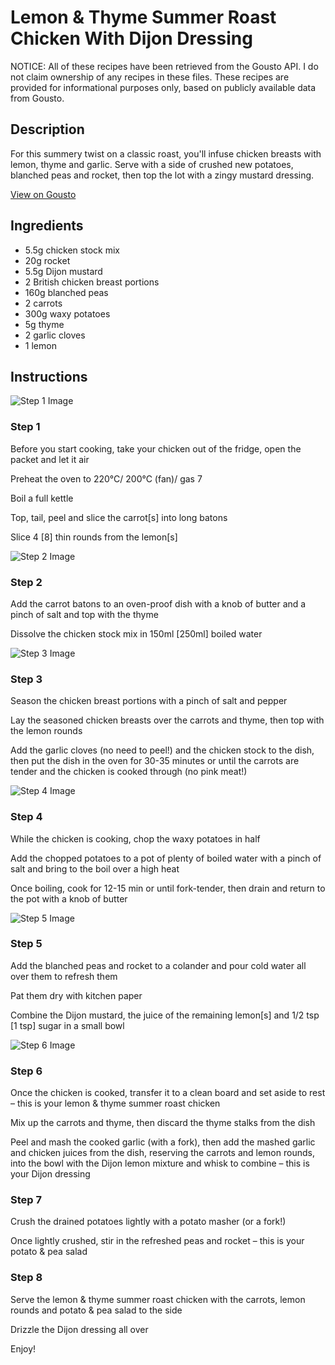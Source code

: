 # Lemon & Thyme Summer Roast Chicken With Dijon Dressing

NOTICE: All of these recipes have been retrieved from the Gousto API. I do not claim ownership of any recipes in these files. These recipes are provided for informational purposes only, based on publicly available data from Gousto.

## Description

For this summery twist on a classic roast, you'll infuse chicken breasts with lemon, thyme and garlic. Serve with a side of crushed new potatoes, blanched peas and rocket, then top the lot with a zingy mustard dressing.


[View on Gousto](https://www.gousto.co.uk/recipes/cookbook/lemon-thyme-summer-roast-chicken-with-dijon-dressing)

## Ingredients

- 5.5g chicken stock mix
- 20g rocket
- 5.5g Dijon mustard
- 2 British chicken breast portions
- 160g blanched peas
- 2 carrots
- 300g waxy potatoes
- 5g thyme
- 2 garlic cloves
- 1 lemon

## Instructions

![Step 1 Image](https://production-media.gousto.co.uk/cms/recipe-step-image/step-1-1655808107414-x200.jpg)

### Step 1

Before you start cooking, take your chicken out of the fridge, open the packet and let it air

Preheat the oven to 220°C/ 200°C (fan)/ gas 7

Boil a full kettle

Top, tail, peel and slice the carrot<span class="text-danger">[s]</span> into long batons

Slice 4 <span class="text-danger">[8]</span> thin rounds from the lemon<span class="text-danger">[s]</span>

![Step 2 Image](https://production-media.gousto.co.uk/cms/recipe-step-image/step-2-1655808117122-x200.jpg)

### Step 2

Add the carrot batons to an oven-proof dish with a knob of butter and a pinch of salt and top with the thyme

Dissolve the chicken stock mix in 150ml<span class="text-danger"> [250ml]</span> boiled water

![Step 3 Image](https://production-media.gousto.co.uk/cms/recipe-step-image/step-3-1655808120999-x200.jpg)

### Step 3

Season the chicken breast portions with a pinch of salt and pepper

Lay the seasoned chicken breasts over the carrots and thyme, then top with the lemon rounds

Add the garlic cloves (no need to peel!) and the chicken stock to the dish, then put the dish in the oven for 30-35 minutes or until the carrots are tender and the chicken is cooked through (no pink meat!)

![Step 4 Image](https://production-media.gousto.co.uk/cms/recipe-step-image/step-4-1655808129423-x200.jpg)

### Step 4

While the chicken is cooking, chop the waxy potatoes in half

Add the chopped potatoes to a pot of plenty of boiled water with a pinch of salt and bring to the boil over a high heat

Once boiling, cook for 12-15 min or until fork-tender, then drain and return to the pot with a knob of butter

![Step 5 Image](https://production-media.gousto.co.uk/cms/recipe-step-image/step-5-1655808132574-x200.jpg)

### Step 5

Add the blanched peas and rocket to a colander and pour cold water all over them to refresh them

Pat them dry with kitchen paper

Combine the Dijon mustard, the juice of the remaining lemon<span class="text-danger">[s]</span> and 1/2 tsp <span class="text-danger">[1 tsp]</span> sugar in a small bowl

![Step 6 Image](https://production-media.gousto.co.uk/cms/recipe-step-image/step-6-1655808136972-x200.jpg)

### Step 6

Once the chicken is cooked, transfer it to a clean board and set aside to rest – this is your lemon & thyme summer roast chicken

Mix up the carrots and thyme, then discard the thyme stalks from the dish

Peel and mash the cooked garlic (with a fork), then add the mashed garlic and chicken juices from the dish, reserving the carrots and lemon rounds, into the bowl with the Dijon lemon mixture and whisk to combine – this is your Dijon dressing

### Step 7

Crush the drained potatoes lightly with a potato masher (or a fork!)

Once lightly crushed, stir in the refreshed peas and rocket – this is your potato & pea salad

### Step 8

Serve the lemon & thyme summer roast chicken with the carrots, lemon rounds and potato & pea salad to the side

Drizzle the Dijon dressing all over

Enjoy!

